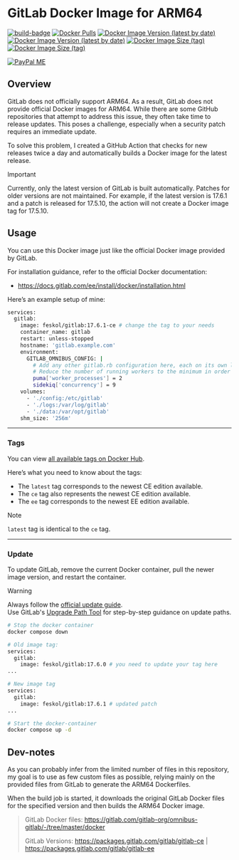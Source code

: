 # GitLab Docker Image for ARM64

[![build-badge][github-actions-badge]][github-actions]
[![Docker Pulls][dockerhub-badge-pulls]][dockerhub]
[![Docker Image Version (latest by date)][dockerhub-badge-latest-version-ce]][dockerhub]
[![Docker Image Version (latest by date)][dockerhub-badge-latest-version-ee]][dockerhub]
[![Docker Image Size (tag)][dockerhub-badge-image-size-ce]][dockerhub]
[![Docker Image Size (tag)][dockerhub-badge-image-size-ee]][dockerhub]

[github-actions]: https://github.com/feskol/gitlab-arm64/actions/workflows/build.yml
[github-actions-badge]: https://github.com/feskol/gitlab-arm64/actions/workflows/build.yml/badge.svg?branch=main
[dockerhub]: https://hub.docker.com/r/feskol/gitlab/tags
[dockerhub-badge-pulls]: https://img.shields.io/docker/pulls/feskol/gitlab?logo=docker
[dockerhub-badge-latest-version-ce]: https://img.shields.io/docker/v/feskol/gitlab/ce?arch=arm64&logo=docker
[dockerhub-badge-latest-version-ee]: https://img.shields.io/docker/v/feskol/gitlab/ee?arch=arm64&logo=docker
[dockerhub-badge-image-size-ce]: https://img.shields.io/docker/image-size/feskol/gitlab/ce?label=gitlab-ce&logo=docker
[dockerhub-badge-image-size-ee]: https://img.shields.io/docker/image-size/feskol/gitlab/ee?label=gitlab-ee&logo=docker

[![PayPal ME](https://img.shields.io/badge/Support-PayPal_Me-00457C?logo=paypal&logoColor=00457C)](https://paypal.me/lyatorYT)

## Overview

GitLab does not officially support ARM64.
As a result, GitLab does not provide official Docker images for ARM64. While there are some GitHub repositories that
attempt to address this issue, they often take time to release updates. This poses a challenge, especially when a
security patch requires an immediate update.

To solve this problem, I created a GitHub Action that checks for new releases twice a day and automatically builds a
Docker image for the latest release.

> [!IMPORTANT]  
> Currently, only the latest version of GitLab is built automatically.
> Patches for older versions are not maintained.
> For example, if the latest version is 17.6.1 and a patch is released for 17.5.10, the action will not create a Docker
> image tag for 17.5.10.

## Usage

You can use this Docker image just like the official Docker image provided by GitLab.

For installation guidance, refer to the official Docker documentation:

- https://docs.gitlab.com/ee/install/docker/installation.html

Here’s an example setup of mine:

```bash
services:
  gitlab:
    image: feskol/gitlab:17.6.1-ce # change the tag to your needs
    container_name: gitlab
    restart: unless-stopped
    hostname: 'gitlab.example.com'
    environment:
      GITLAB_OMNIBUS_CONFIG: |
        # Add any other gitlab.rb configuration here, each on its own line
        # Reduce the number of running workers to the minimum in order to reduce memory usage
        puma['worker_processes'] = 2
        sidekiq['concurrency'] = 9
    volumes:
      - './config:/etc/gitlab'
      - './logs:/var/log/gitlab'
      - './data:/var/opt/gitlab'
    shm_size: '256m'
```

---

### Tags

You can view [all available tags on Docker Hub](https://hub.docker.com/r/feskol/gitlab/tags).

Here’s what you need to know about the tags:

- The `latest` tag corresponds to the newest CE edition available.
- The `ce` tag also represents the newest CE edition available.
- The `ee` tag corresponds to the newest EE edition available.

> [!NOTE]
> `latest` tag is identical to the `ce` tag.

---

### Update

To update GitLab, remove the current Docker container, pull the newer image version, and restart the container.

> [!WARNING]  
> Always follow the [official update guide](https://docs.gitlab.com/ee/update/).  
> Use GitLab's [Upgrade Path Tool](https://gitlab-com.gitlab.io/support/toolbox/upgrade-path/) for step-by-step guidance
> on update paths.

```bash
# Stop the docker container
docker compose down
```

```bash
# Old image tag:
services:
  gitlab:
    image: feskol/gitlab:17.6.0 # you need to update your tag here
...

# New image tag
services:
  gitlab:
    image: feskol/gitlab:17.6.1 # updated patch
...
```

````bash
# Start the docker-container
docker compose up -d
````

## Dev-notes

As you can probably infer from the limited number of files in this repository, my goal is to use as few custom files as
possible, relying mainly on the provided files from GitLab to generate the ARM64 Dockerfiles.

When the build job is started, it downloads the original GitLab Docker files for the specified version and then builds
the ARM64 Docker image.

> GitLab Docker files: https://gitlab.com/gitlab-org/omnibus-gitlab/-/tree/master/docker
>
> GitLab Versions: https://packages.gitlab.com/gitlab/gitlab-ce | https://packages.gitlab.com/gitlab/gitlab-ee